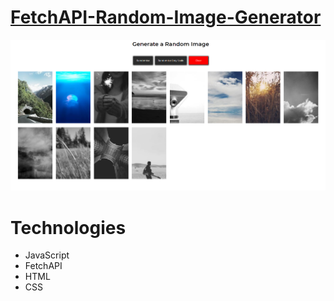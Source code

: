 # [FetchAPI-Random-Image-Generator](https://kgothatson.github.io/FetchAPI-Random-Image-Generator/)
![](fontview.png)

# Technologies
* JavaScript
* FetchAPI
* HTML
* CSS
